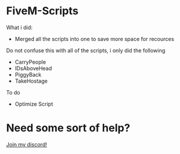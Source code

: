 # FiveM-Scripts

What i did:

-   Merged all the scripts into one to save more space for recources

Do not confuse this with all of the scripts, i only did the following
-   CarryPeople
-   IDsAboveHead
-   PiggyBack
-   TakeHostage

To do 

-   Optimize Script


# Need some sort of help?

[Join my discord!](https://discord.gg/2v8XRxMVff)
